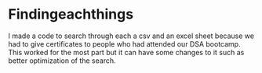 # Findingeachthings
I made a code to search through each a csv and an excel sheet because we had to give certificates to people who had attended our DSA bootcamp. This worked for the most part but it can have some changes to it such as better optimization of the search.
